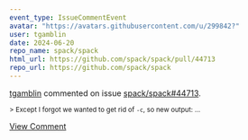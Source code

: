 ```yaml
---
event_type: IssueCommentEvent
avatar: "https://avatars.githubusercontent.com/u/299842?"
user: tgamblin
date: 2024-06-20
repo_name: spack/spack
html_url: https://github.com/spack/spack/pull/44713
repo_url: https://github.com/spack/spack
---
```


<a href='https://github.com/tgamblin' target='_blank'>tgamblin</a> commented on issue <a href='https://github.com/spack/spack/pull/44713' target='_blank'>spack/spack#44713</a>.

<small>> Except I forgot we wanted to get rid of `-c`, so new output:...</small>

<a href='https://github.com/spack/spack/pull/44713' target='_blank'>View Comment</a>